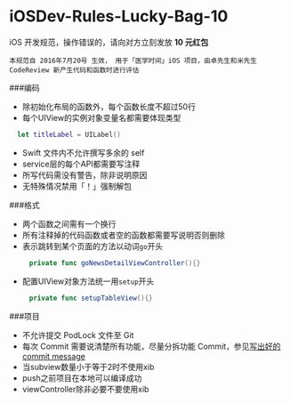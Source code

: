 # iOSDev-Rules-Lucky-Bag-10
iOS 开发规范，操作错误的，请向对方立刻发放 **10 元红包**
```
本规范自 2016年7月20号 生效， 用于「医学时间」iOS 项目，由卓先生和米先生 CodeReview 新产生代码和函数时进行评估
```

###编码
- 除初始化布局的函数外，每个函数长度不超过50行
- 每个UIView的实例对象变量名都需要体现类型
 
```Swift
  let titleLabel = UILabel()
```

- Swift 文件内不允许撰写多余的 self
- service层的每个API都需要写注释
- 所写代码需没有警告，除非说明原因
- 无特殊情况禁用「！」强制解包

###格式
- 两个函数之间需有一个换行
- 所有注释掉的代码函数或者空的函数都需要写说明否则删除
- 表示跳转到某个页面的方法以动词<code>go</code>开头

```Swift
     private func goNewsDetailViewController(){}
```
- 配置UIView对象方法统一用<code>setup</code>开头
```Swift
     private func setupTableView(){}
```

###项目
- 不允许提交 PodLock 文件至 Git
- 每次 Commit 需要说清楚所有功能，尽量分拆功能 Commit，参见[写出好的 commit message](http://blog.csdn.net/twlkyao/article/details/17586999)
- 当subview数量小于等于2时不使用xib
- push之前项目在本地可以编译成功
- viewController除非必要不要使用xib
